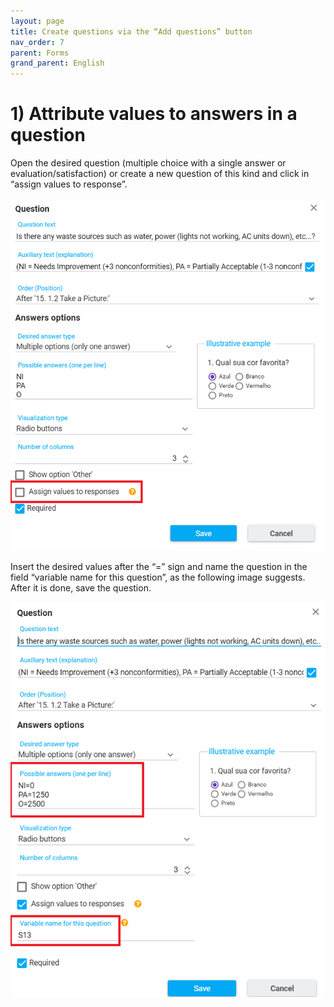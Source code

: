 ```yaml
---
layout: page
title: Create questions via the “Add questions” button
nav_order: 7
parent: Forms
grand_parent: English
---
```

# 1) Attribute values to answers in a question

Open the desired question (multiple choice with a 
single answer or evaluation/satisfaction) or create 
a new question of this kind and click in “assign values 
to response”.

![forms14](/en/assets/images/forms14.png)

Insert the desired values after the “=” sign and 
name the question in the field “variable name for 
this question”, as the following image suggests. 
After it is done, save the question. 

![forms15](/en/assets/images/forms15.png)